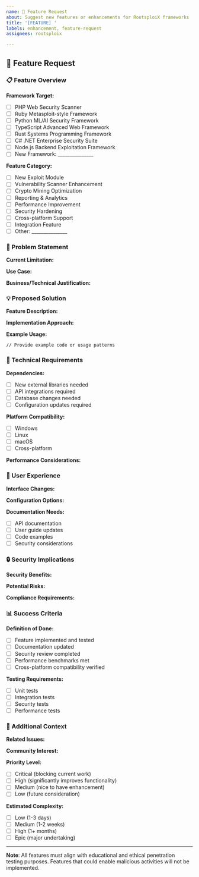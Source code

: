 ```yaml
---
name: 🚀 Feature Request
about: Suggest new features or enhancements for RootsploiX frameworks
title: '[FEATURE] '
labels: enhancement, feature-request
assignees: rootsploix

---
```


## 🚀 Feature Request

### 📋 Feature Overview

**Framework Target:**
- [ ] PHP Web Security Scanner
- [ ] Ruby Metasploit-style Framework  
- [ ] Python ML/AI Security Framework
- [ ] TypeScript Advanced Web Framework
- [ ] Rust Systems Programming Framework
- [ ] C# .NET Enterprise Security Suite
- [ ] Node.js Backend Exploitation Framework
- [ ] New Framework: _______________

**Feature Category:**
- [ ] New Exploit Module
- [ ] Vulnerability Scanner Enhancement
- [ ] Crypto Mining Optimization
- [ ] Reporting & Analytics
- [ ] Performance Improvement
- [ ] Security Hardening
- [ ] Cross-platform Support
- [ ] Integration Feature
- [ ] Other: _______________

### 🎯 Problem Statement

**Current Limitation:**
<!-- Describe what's currently missing or could be improved -->

**Use Case:**
<!-- Describe the specific scenario where this feature would be valuable -->

**Business/Technical Justification:**
<!-- Why is this feature important? -->

### 💡 Proposed Solution

**Feature Description:**
<!-- Detailed description of the proposed feature -->

**Implementation Approach:**
<!-- Your ideas on how this could be implemented -->

**Example Usage:**
```code
// Provide example code or usage patterns
```

### 🔧 Technical Requirements

**Dependencies:**
- [ ] New external libraries needed
- [ ] API integrations required
- [ ] Database changes needed
- [ ] Configuration updates required

**Platform Compatibility:**
- [ ] Windows
- [ ] Linux  
- [ ] macOS
- [ ] Cross-platform

**Performance Considerations:**
<!-- Any performance implications or requirements -->

### 🎨 User Experience

**Interface Changes:**
<!-- How would this affect the user interface or workflow? -->

**Configuration Options:**
<!-- What settings or options should be available? -->

**Documentation Needs:**
- [ ] API documentation
- [ ] User guide updates
- [ ] Code examples
- [ ] Security considerations

### 🔒 Security Implications

**Security Benefits:**
<!-- How does this feature enhance security? -->

**Potential Risks:**
<!-- Any security risks to consider? -->

**Compliance Requirements:**
<!-- Does this affect any compliance or legal considerations? -->

### 📊 Success Criteria

**Definition of Done:**
- [ ] Feature implemented and tested
- [ ] Documentation updated
- [ ] Security review completed
- [ ] Performance benchmarks met
- [ ] Cross-platform compatibility verified

**Testing Requirements:**
- [ ] Unit tests
- [ ] Integration tests
- [ ] Security tests
- [ ] Performance tests

### 🌟 Additional Context

**Related Issues:**
<!-- Link to any related issues or discussions -->

**Community Interest:**
<!-- Has this been requested by others? -->

**Priority Level:**
- [ ] Critical (blocking current work)
- [ ] High (significantly improves functionality)  
- [ ] Medium (nice to have enhancement)
- [ ] Low (future consideration)

**Estimated Complexity:**
- [ ] Low (1-3 days)
- [ ] Medium (1-2 weeks)
- [ ] High (1+ months)
- [ ] Epic (major undertaking)

---

**Note**: All features must align with educational and ethical penetration testing purposes. Features that could enable malicious activities will not be implemented.